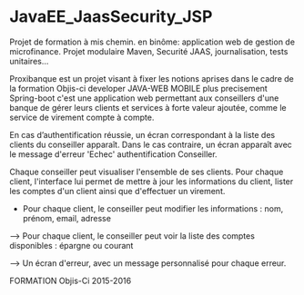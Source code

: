 # JavaEE_JaasSecurity_JSP
Projet de formation à mis chemin. en binôme: application web de gestion de microfinance. Projet modulaire Maven, Securité JAAS, journalisation, tests unitaires…

Proxibanque est un projet visant à fixer les notions aprises dans le cadre de la formation Objis-ci developer JAVA-WEB MOBILE plus precisement Spring-boot
c'est une application web permettant aux conseillers d'une banque de gérer leurs clients et services à forte valeur ajoutée, comme le service de virement compte à compte.

En cas d’authentification réussie, un écran correspondant à la liste des clients du conseiller apparaît.
Dans le cas contraire, un écran apparaît avec le message d'erreur 'Echec' authentification Conseiller.

Chaque conseiller peut visualiser l'ensemble de ses clients. Pour chaque client, l'interface lui permet
de mettre à jour les informations du client, lister les comptes d'un client ainsi que d'effectuer un
virement.

- Pour chaque client, le conseiller peut modifier les informations : nom, prénom, email, adresse

--> Pour chaque client, le conseiller peut voir la liste des comptes disponibles : épargne ou courant

--> Un écran d'erreur, avec un message personnalisé pour chaque erreur.

FORMATION Objis-Ci 2015-2016
